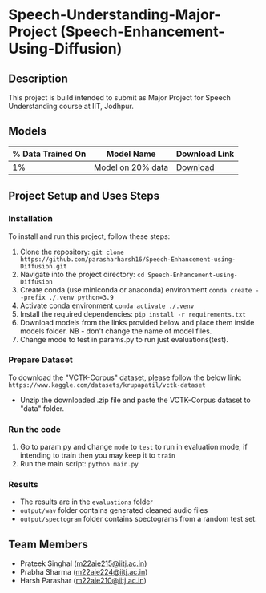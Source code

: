 # Speech-Understanding-Major-Project (Speech-Enhancement-Using-Diffusion)

## Description
This project is build intended to submit as Major Project for Speech Understanding course at IIT, Jodhpur. 

## Models

| % Data Trained On | Model Name        | Download Link                                            |
|-------------------|-------------------|----------------------------------------------------------|
| <span rowspan="4">1%</span> | Model on 20% data         | [Download](https://drive.google.com/file/d/1-xkDA620XwlOrHlciGdc2QwTVNSFgoDQ/view?usp=sharing)   |


## Project Setup and Uses Steps
### Installation
To install and run this project, follow these steps:

1. Clone the repository: ```git clone https://github.com/parasharharsh16/Speech-Enhancement-using-Diffusion.git```
2. Navigate into the project directory: ```cd Speech-Enhancement-using-Diffusion```
3. Create conda (use miniconda or anaconda) environment ```conda create --prefix ./.venv python=3.9```
4. Activate conda environment ```conda activate ./.venv```
3. Install the required dependencies: ```pip install -r requirements.txt```
4. Download models from the links provided below and place them inside models folder. NB - don't change the name of model files.
5. Change mode to test in params.py to run just evaluations(test).

### Prepare Dataset
To download the "VCTK-Corpus" dataset, please follow the below link:
`https://www.kaggle.com/datasets/krupapatil/vctk-dataset`

- Unzip the downloaded .zip file and paste the VCTK-Corpus dataset to "data" folder.

### Run the code
1. Go to param.py and change `mode` to  `test` to run in evaluation mode, if intending to train then you may keep it to `train`
2. Run the main script: `python main.py`

### Results
- The results are in the `evaluations` folder
- `output/wav` folder contains generated cleaned audio files
- `output/spectogram` folder contains spectograms from a random test set. 

## Team Members

- Prateek Singhal (m22aie215@iitj.ac.in)
- Prabha Sharma (m22aie224@iitj.ac.in)
- Harsh Parashar (m22aie210@iitj.ac.in)
